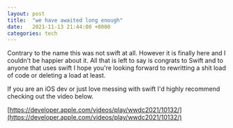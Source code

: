 ```yaml
---
layout: post
title:  "we have awaited long enough"
date:   2021-11-13 21:44:00 +0000
categories: tech
---
```


Contrary to the name this was not swift at all. However it is finally here and I couldn't be happier about it. All that is left to say is congrats to Swift and to anyone that uses swift I hope you're looking forward to rewritting a shit load of code or deleting a load at least. 

If you are an iOS dev or just love messing with swift I'd highly recommend checking out the video below.

[https://developer.apple.com/videos/play/wwdc2021/10132/](https://developer.apple.com/videos/play/wwdc2021/10132/) 